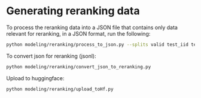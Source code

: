 # Generating reranking data

To process the reranking data into a JSON file that contains only data relevant for reranking, in a JSON format, run the following:
```bash
python modeling/reranking/process_to_json.py --splits valid test_iid test_cat test_geo test_vis test_web
```

To convert json for reranking (jsonl):
```bash
python modeling/reranking/convert_json_to_reranking.py
```

Upload to huggingface:
```bash
python modeling/reranking/upload_toHf.py
```